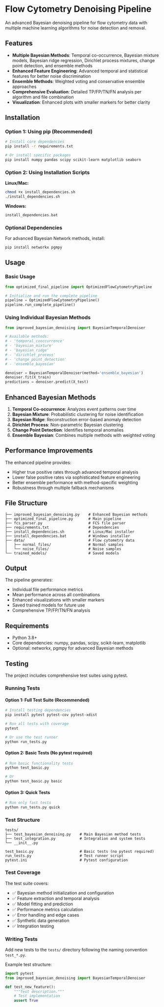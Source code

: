 # Flow Cytometry Denoising Pipeline

An advanced Bayesian denoising pipeline for flow cytometry data with multiple machine learning algorithms for noise detection and removal.

## Features

- **Multiple Bayesian Methods**: Temporal co-occurrence, Bayesian mixture models, Bayesian ridge regression, Dirichlet process mixtures, change point detection, and ensemble methods
- **Enhanced Feature Engineering**: Advanced temporal and statistical features for better noise discrimination
- **Ensemble Methods**: Weighted voting and conservative ensemble approaches
- **Comprehensive Evaluation**: Detailed TP/FP/TN/FN analysis per algorithm and file combination
- **Visualization**: Enhanced plots with smaller markers for better clarity

## Installation

### Option 1: Using pip (Recommended)

```bash
# Install core dependencies
pip install -r requirements.txt

# Or install specific packages
pip install numpy pandas scipy scikit-learn matplotlib seaborn
```

### Option 2: Using Installation Scripts

**Linux/Mac:**
```bash
chmod +x install_dependencies.sh
./install_dependencies.sh
```

**Windows:**
```cmd
install_dependencies.bat
```

### Optional Dependencies

For advanced Bayesian Network methods, install:
```bash
pip install networkx pgmpy
```

## Usage

### Basic Usage

```python
from optimized_final_pipeline import OptimizedFlowCytometryPipeline

# Initialize and run the complete pipeline
pipeline = OptimizedFlowCytometryPipeline()
pipeline.run_complete_pipeline()
```

### Using Individual Bayesian Methods

```python
from improved_bayesian_denoising import BayesianTemporalDenoiser

# Available methods:
# - 'temporal_cooccurrence'
# - 'bayesian_mixture'
# - 'bayesian_ridge'
# - 'dirichlet_process'
# - 'change_point_detection'
# - 'ensemble_bayesian'

denoiser = BayesianTemporalDenoiser(method='ensemble_bayesian')
denoiser.fit(X_train)
predictions = denoiser.predict(X_test)
```

## Enhanced Bayesian Methods

1. **Temporal Co-occurrence**: Analyzes event patterns over time
2. **Bayesian Mixture**: Probabilistic clustering for noise identification
3. **Bayesian Ridge**: Reconstruction error-based anomaly detection
4. **Dirichlet Process**: Non-parametric Bayesian clustering
5. **Change Point Detection**: Identifies temporal anomalies
6. **Ensemble Bayesian**: Combines multiple methods with weighted voting

## Performance Improvements

The enhanced pipeline provides:
- Higher true positive rates through advanced temporal analysis
- Lower false positive rates via sophisticated feature engineering
- Better ensemble performance with method-specific weighting
- Robustness through multiple fallback mechanisms

## File Structure

```
├── improved_bayesian_denoising.py    # Enhanced Bayesian methods
├── optimized_final_pipeline.py       # Main pipeline
├── fcs_parser.py                     # FCS file parser
├── requirements.txt                  # Dependencies
├── install_dependencies.sh           # Linux/Mac installer
├── install_dependencies.bat          # Windows installer
├── data/                             # Flow cytometry data
│   ├── normal_files/                 # Normal samples
│   └── noise_files/                  # Noise samples
└── trained_models/                   # Saved models
```

## Output

The pipeline generates:
- Individual file performance metrics
- Mean performance across all combinations
- Enhanced visualizations with smaller markers
- Saved trained models for future use
- Comprehensive TP/FP/TN/FN analysis

## Requirements

- Python 3.8+
- Core dependencies: numpy, pandas, scipy, scikit-learn, matplotlib
- Optional: networkx, pgmpy for advanced Bayesian methods

## Testing

The project includes comprehensive test suites using pytest.

### Running Tests

#### Option 1: Full Test Suite (Recommended)
```bash
# Install testing dependencies
pip install pytest pytest-cov pytest-xdist

# Run all tests with coverage
pytest

# Or use the test runner
python run_tests.py
```

#### Option 2: Basic Tests (No pytest required)
```bash
# Run basic functionality tests
python test_basic.py

# Or
python test_basic.py basic
```

#### Option 3: Quick Tests
```bash
# Run only fast tests
python run_tests.py quick
```

### Test Structure

```
tests/
├── test_bayesian_denoising.py    # Main Bayesian method tests
├── test_integration.py           # Integration and system tests
└── __init__.py

test_basic.py                     # Basic tests (no pytest required)
run_tests.py                      # Test runner script
pytest.ini                        # Pytest configuration
```

### Test Coverage

The test suite covers:
- ✅ Bayesian method initialization and configuration
- ✅ Feature extraction and temporal analysis
- ✅ Model fitting and prediction
- ✅ Performance metrics calculation
- ✅ Error handling and edge cases
- ✅ Synthetic data generation
- ✅ Integration testing

### Writing Tests

Add new tests to the `tests/` directory following the naming convention `test_*.py`.

Example test structure:
```python
import pytest
from improved_bayesian_denoising import BayesianTemporalDenoiser

def test_new_feature():
    """Test description."""
    # Test implementation
    assert True
```